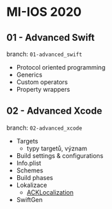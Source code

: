 # MI-IOS 2020

## 01 - Advanced Swift
branch: `01-advanced_swift`
* Protocol oriented programming
* Generics
* Custom operators
* Property wrappers

## 02 - Advanced Xcode
branch: `02-advanced_xcode`
* Targets
    - typy targetů, význam
* Build settings & configurations
* Info.plist
* Schemes
* Build phases
* Lokalizace
    - [ACKLocalization](https://github.com/AckeeCZ/ACKLocalization)
* SwiftGen
